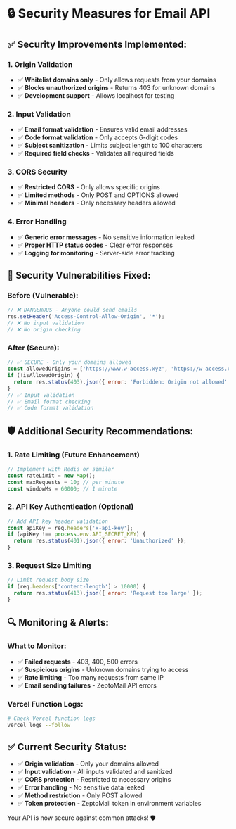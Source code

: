 # 🔒 Security Measures for Email API

## **✅ Security Improvements Implemented:**

### **1. Origin Validation**
- ✅ **Whitelist domains only** - Only allows requests from your domains
- ✅ **Blocks unauthorized origins** - Returns 403 for unknown domains
- ✅ **Development support** - Allows localhost for testing

### **2. Input Validation**
- ✅ **Email format validation** - Ensures valid email addresses
- ✅ **Code format validation** - Only accepts 6-digit codes
- ✅ **Subject sanitization** - Limits subject length to 100 characters
- ✅ **Required field checks** - Validates all required fields

### **3. CORS Security**
- ✅ **Restricted CORS** - Only allows specific origins
- ✅ **Limited methods** - Only POST and OPTIONS allowed
- ✅ **Minimal headers** - Only necessary headers allowed

### **4. Error Handling**
- ✅ **Generic error messages** - No sensitive information leaked
- ✅ **Proper HTTP status codes** - Clear error responses
- ✅ **Logging for monitoring** - Server-side error tracking

## **🚨 Security Vulnerabilities Fixed:**

### **Before (Vulnerable):**
```javascript
// ❌ DANGEROUS - Anyone could send emails
res.setHeader('Access-Control-Allow-Origin', '*');
// ❌ No input validation
// ❌ No origin checking
```

### **After (Secure):**
```javascript
// ✅ SECURE - Only your domains allowed
const allowedOrigins = ['https://www.w-access.xyz', 'https://w-access.xyz'];
if (!isAllowedOrigin) {
  return res.status(403).json({ error: 'Forbidden: Origin not allowed' });
}
// ✅ Input validation
// ✅ Email format checking
// ✅ Code format validation
```

## **🛡️ Additional Security Recommendations:**

### **1. Rate Limiting (Future Enhancement)**
```javascript
// Implement with Redis or similar
const rateLimit = new Map();
const maxRequests = 10; // per minute
const windowMs = 60000; // 1 minute
```

### **2. API Key Authentication (Optional)**
```javascript
// Add API key header validation
const apiKey = req.headers['x-api-key'];
if (apiKey !== process.env.API_SECRET_KEY) {
  return res.status(401).json({ error: 'Unauthorized' });
}
```

### **3. Request Size Limiting**
```javascript
// Limit request body size
if (req.headers['content-length'] > 10000) {
  return res.status(413).json({ error: 'Request too large' });
}
```

## **🔍 Monitoring & Alerts:**

### **What to Monitor:**
- ✅ **Failed requests** - 403, 400, 500 errors
- ✅ **Suspicious origins** - Unknown domains trying to access
- ✅ **Rate limiting** - Too many requests from same IP
- ✅ **Email sending failures** - ZeptoMail API errors

### **Vercel Function Logs:**
```bash
# Check Vercel function logs
vercel logs --follow
```

## **✅ Current Security Status:**

- ✅ **Origin validation** - Only your domains allowed
- ✅ **Input validation** - All inputs validated and sanitized
- ✅ **CORS protection** - Restricted to necessary origins
- ✅ **Error handling** - No sensitive data leaked
- ✅ **Method restriction** - Only POST allowed
- ✅ **Token protection** - ZeptoMail token in environment variables

Your API is now secure against common attacks! 🛡️
